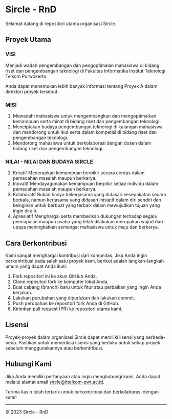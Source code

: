 # Sircle - RnD

Selamat datang di repositori utama organisasi Sircle.

## Proyek Utama

### VISI

Menjadi wadah pengembangan dan pengoptimalan mahasiswa di bidang riset dan pengembangan teknologi di Fakultas Informatika Institut Teknologi Telkom Purwokerto.

Anda dapat menemukan lebih banyak informasi tentang Proyek A dalam direktori proyek tersebut.

### MISI

1. Mewadahi mahasiswa untuk mengembangkan dan mengoptimalkan kemampuan serta minat di bidang riset dan pengembangan teknologi.
2. Menciptakan budaya pengembangan teknologi di kalangan mahasiswa dan mendorong untuk ikut serta dalam kompetisi di bidang riset dan pengembangan teknologi.
3. Mendorong mahasiswa untuk berkolaborasi dengan dosen dalam bidang riset dan pengembangan teknologi.

### NILAI - NILAI DAN BUDAYA SIRCLE

1. Kreatif
Menerapkan kemampuan berpikir secara cerdas dalam pemecahan masalah maupun berkarya.
2. Inovatif
Mendayagunakan kemampuan berpikir setiap individu dalam pemecahan masalah maupun berkarya.
3. Kolaboratif
Bukan hanya bekerjasama yang didasari kesepakatan secara berkala, namun kerjasama yang didasari inisiatif dalam diri sendiri dan keinginan untuk berbuat yang terbaik dalam mewujudkan tujuan yang ingin diraih.
3. Apresiatif
Menghargai serta memberikan dukungan terhadap segala pencapaian maupun usaha yang telah dilakukan merupakan wujud dari upaya meningkatkan semangat mahasiswa untuk maju dan berkarya.


## Cara Berkontribusi

Kami sangat menghargai kontribusi dari komunitas. Jika Anda ingin berkontribusi pada salah satu proyek kami, berikut adalah langkah-langkah umum yang dapat Anda ikuti:

1. Fork repositori ini ke akun GitHub Anda.
2. Clone repositori fork ke komputer lokal Anda.
3. Buat cabang (branch) baru untuk fitur atau perbaikan yang ingin Anda kerjakan.
4. Lakukan perubahan yang diperlukan dan lakukan commit.
5. Push perubahan ke repositori fork Anda di GitHub.
6. Kirimkan pull request (PR) ke repositori utama kami.

## Lisensi

Proyek-proyek dalam organisasi Sircle dapat memiliki lisensi yang berbeda-beda. Pastikan untuk memeriksa lisensi yang berlaku untuk setiap proyek sebelum menggunakannya atau berkontribusi.

## Hubungi Kami

Jika Anda memiliki pertanyaan atau ingin menghubungi kami, Anda dapat melalui alamat email [sircle@ittelkom-pwt.ac.id](mailto:sircle@ittelkom-pwt.ac.id).

Terima kasih telah tertarik untuk berkontribusi dan berkolaborasi dengan kami!

---
© 2023 Sircle - RnD
